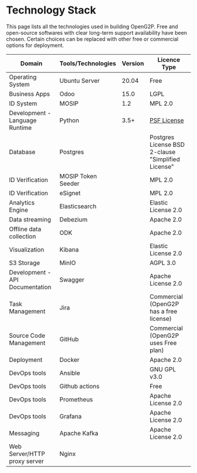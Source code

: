 # Technology Stack

This page lists all the technologies used in building OpenG2P. Free and open-source softwares with clear long-term support availability have been chosen. Certain choices can be replaced with other free or commercial options for deployment.

| Domain                          | Tools/Technologies | Version | Licence Type                                                      |
| ------------------------------- | ------------------ | ------- | ----------------------------------------------------------------- |
| Operating System                | Ubuntu Server      | 20.04   | Free                                                              |
| Business Apps                   | Odoo               | 15.0    | LGPL                                                              |
| ID System                       | MOSIP              | 1.2     | MPL 2.0                                                           |
| Development - Language Runtime  | Python             | 3.5+    | [PSF License](https://docs.python.org/3/license.html#psf-license) |
| Database                        | Postgres           |         | Postgres License BSD 2-clause "Simplified License"                |
| ID Verification                 | MOSIP Token Seeder |         | MPL 2.0                                                           |
| ID Verification                 | eSignet            |         | MPL 2.0                                                           |
| Analytics Engine                | Elasticsearch      |         | Elastic License 2.0                                               |
| Data streaming                  | Debezium           |         | Apache 2.0                                                        |
| Offline data collection         | ODK                |         | Apache 2.0                                                        |
| Visualization                   | Kibana             |         | Elastic License 2.0                                               |
| S3 Storage                      | MinIO              |         | AGPL 3.0                                                          |
| Development - API Documentation | Swagger            |         | Apache License 2.0                                                |
| Task Management                 | Jira               |         | Commercial (OpenG2P has a free license)                           |
| Source Code Management          | GitHub             |         | Commercial (OpenG2P uses Free plan)                               |
| Deployment                      | Docker             |         | Apache 2.0                                                        |
| DevOps tools                    | Ansible            |         | GNU GPL v3.0                                                      |
| DevOps tools                    | Github actions     |         | Free                                                              |
| DevOps tools                    | Prometheus         |         | Apache License 2.0                                                |
| DevOps tools                    | Grafana            |         | Apache License 2.0                                                |
| Messaging                       | Apache Kafka       |         | Apache License 2.0                                                |
| Web Server/HTTP proxy server    | Nginx              |         |                                                                   |


